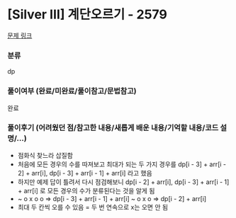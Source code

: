 # [Silver III] 계단오르기 - 2579

[문제 링크](https://www.acmicpc.net/problem/2579)

### 분류

dp

### 풀이여부 (완료/미완료/풀이참고/문법참고)

완료

### 풀이후기 (어려웠던 점/참고한 내용/새롭게 배운 내용/기억할 내용/코드 설명/...)

- 점화식 찾느라 삽질함
- 처음에 모든 경우의 수를 따져보고 최대가 되는 두 가지 경우를 dp[i - 3] + arr[i - 2] + arr[i], dp[i - 3] + arr[i - 1] + arr[i] 라고 했음
- 하지만 예제 답이 틀려서 다시 점검해보니 dp[i - 2] + arr[i], dp[i - 3] + arr[i - 1] + arr[i] 로 모든 경우의 수가 분류된다는 것을 알게 됨
- ~ o x o o => dp[i - 3] + arr[i - 1] + arr[i]
  ~ o x o => dp[i - 2] + arr[i]
- 최대 두 칸씩 오를 수 있음 = 두 번 연속으로 x는 오면 안 됨
